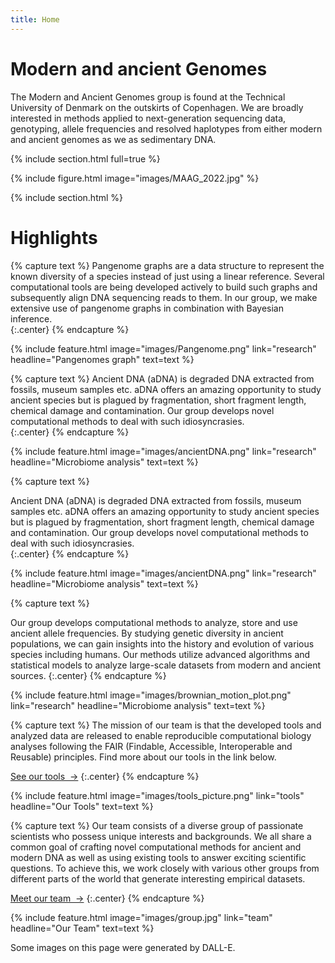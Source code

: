 ```yaml
---
title: Home
---
```


# Modern and ancient Genomes

The Modern and Ancient Genomes group is found at the Technical University of Denmark on the outskirts of Copenhagen. We are broadly interested in methods applied to next-generation sequencing data, genotyping, allele frequencies and resolved haplotypes from either modern and ancient genomes as we as sedimentary DNA. 


{% include section.html full=true %}

{% include figure.html
  image="images/MAAG_2022.jpg"
%}

{% include section.html %}

# Highlights

{% capture text %}
Pangenome graphs are a data structure to represent the known diversity of a species instead of just using a linear reference. Several computational tools are being developed actively to build such graphs and subsequently align DNA sequencing reads to them. In our group, we make extensive use of pangenome graphs in combination with Bayesian inference.  
{:.center}
{% endcapture %}

{%
  include feature.html
  image="images/Pangenome.png"
  link="research"
  headline="Pangenomes graph"
  text=text
%}

{% capture text %}
Ancient DNA (aDNA) is degraded DNA extracted from fossils, museum samples etc. aDNA offers an amazing opportunity to study ancient species but is plagued by fragmentation, short fragment length, chemical damage and contamination. Our group develops novel computational methods to deal with such idiosyncrasies.  
{:.center}
{% endcapture %}

{%
  include feature.html
  image="images/ancientDNA.png"
  link="research"
  headline="Microbiome analysis"
  text=text
%}

{% capture text %}

Ancient DNA (aDNA) is degraded DNA extracted from fossils, museum samples etc. aDNA offers an amazing opportunity to study ancient species but is plagued by fragmentation, short fragment length, chemical damage and contamination. Our group develops novel computational methods to deal with such idiosyncrasies.  
{:.center}
{% endcapture %}

{%
  include feature.html
  image="images/ancientDNA.png"
  link="research"
  headline="Microbiome analysis"
  text=text
%}

{% capture text %}

Our group develops computational methods to analyze, store and use ancient allele frequencies. By studying genetic diversity in ancient populations, we can gain insights into the history and evolution of various species including humans. Our methods utilize advanced algorithms and statistical models to analyze large-scale datasets from modern and ancient sources.
{:.center}
{% endcapture %}

{%
  include feature.html
  image="images/brownian_motion_plot.png"
  link="research"
  headline="Microbiome analysis"
  text=text
%}


{% capture text %}
The mission of our team is that the developed tools and analyzed data are released to enable reproducible computational biology analyses following the FAIR (Findable, Accessible, Interoperable and Reusable) principles. Find more about our tools in the link below.

[See our tools &nbsp;→](tools)
{:.center}
{% endcapture %}

{%
  include feature.html
  image="images/tools_picture.png"
  link="tools"
  headline="Our Tools"
  text=text
%}

{% capture text %}
Our team consists of a diverse group of passionate scientists who possess unique interests and backgrounds. We all share a common goal of crafting novel computational methods for ancient and modern DNA as well as using existing tools to answer exciting scientific questions. To achieve this, we work closely with various other groups from different parts of the world that generate interesting empirical datasets.

[Meet our team &nbsp;→](team)
{:.center}
{% endcapture %}

{%
  include feature.html
  image="images/group.jpg"
  link="team"
  headline="Our Team"
  text=text
%}


Some images on this page were generated by DALL-E. 
